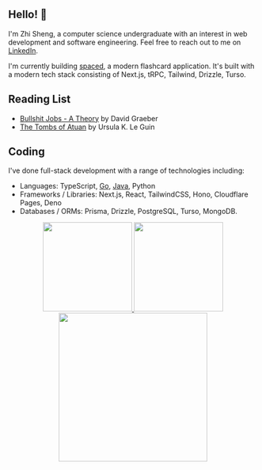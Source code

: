 ## Hello! 👋

I'm Zhi Sheng, a computer science undergraduate with an interest in web development and software engineering.
Feel free to reach out to me on [LinkedIn](https://www.linkedin.com/in/cheng-zhi-sheng/).

I'm currently building [spaced](https://spaced-coral-xi.vercel.app/), a modern flashcard application.
It's built with a modern tech stack consisting of Next.js, tRPC, Tailwind, Drizzle, Turso.

## Reading List

- [Bullshit Jobs - A Theory](https://www.goodreads.com/book/show/34466958-bullshit-jobs) by David Graeber
- [The Tombs of Atuan](https://www.goodreads.com/book/show/13662.The_Tombs_of_Atuan) by Ursula K. Le Guin

## Coding

I've done full-stack development with a range of technologies including:
- Languages: TypeScript, [Go](https://github.com/tim-pipi/cloudwego-api-gateway), [Java](https://github.com/AY2324S1-CS2103T-W17-2/tp/), Python
- Frameworks / Libraries: Next.js, React, TailwindCSS, Hono, Cloudflare Pages, Deno
- Databases / ORMs: Prisma, Drizzle, PostgreSQL, Turso, MongoDB.

<div align="center">
  <a href="https://github.com/zsh-eng">
  <img height="180em" src="https://github-readme-stats-psi-peach-33.vercel.app/api?username=zsh-eng&show_icons=true&include_all_commits=true&count_private=true&theme=tokyonight"/>
  <img height="180em" src="https://github-readme-stats-psi-peach-33.vercel.app/api/top-langs?username=zsh-eng&layout=compact&langs_count=8&theme=tokyonight"/>
</div>
    
<div align="center">
  <a href="https://github.com/zsh-eng">
  <img height="300em" src="https://github-readme-stats-psi-peach-33.vercel.app/api/wakatime?username=zsheng&theme=tokyonight&langs_count=8"/>
</div>
